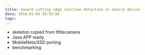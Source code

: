 ```yaml
---
title: toward cutting edge realtime detection on mobile device
date: 2018-01-04 10:55:04
tags:
---
```


- skeleton copied from tflitecamera
- Java APP ready
- MobileNets/SSD porting
- benchmarking
